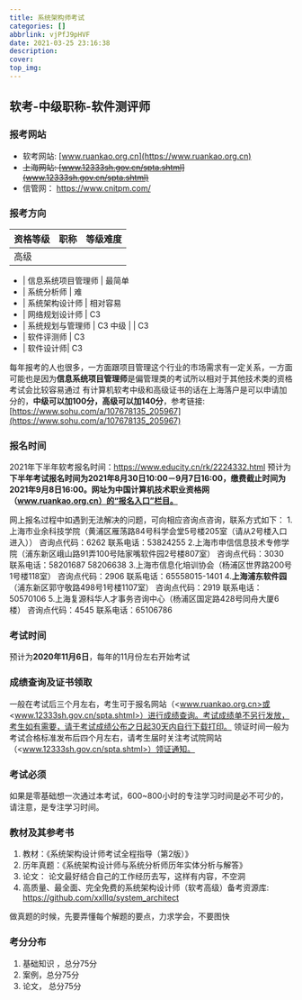 ```yaml
---
title: 系统架构师考试
categories: []
abbrlink: vjPfJ9pHVF
date: 2021-03-25 23:16:38
description:
cover:
top_img:
---
```



## 软考-中级职称-软件测评师

### 报考网站

- 软考网站: [www.ruankao.org.cn](https://www.ruankao.org.cn)
- ~~上海网站: [www.12333sh.gov.cn/spta.shtml](www.12333sh.gov.cn/spta.shtml)~~
- 信管网： <https://www.cnitpm.com/>

### 报考方向

资格等级 | 职称  | 等级难度
---------|----------|---------
 高级 |  |

- | 信息系统项目管理师 | 最简单
- | 系统分析师 | 难
- | 系统架构设计师  | 相对容易
- | 网络规划设计师  | C3
- | 系统规划与管理师    | C3
中级 |  | C3
- | 软件评测师 | C3
- | 软件设计师| C3

每年报考的人也很多，一方面跟项目管理这个行业的市场需求有一定关系，一方面可能也是因为**信息系统项目管理师**是偏管理类的考试所以相对于其他技术类的资格考试会比较容易通过
有计算机软考中级和高级证书的话在上海落户是可以申请加分的，**中级可以加100分，高级可以加140分**，参考链接:[https://www.sohu.com/a/107678135_205967](https://www.sohu.com/a/107678135_205967)

### 报名时间

2021年下半年软考报名时间：<https://www.educity.cn/rk/2224332.html> 预计为**下半年考试报名时间为2021年8月30日10:00－9月7日16:00，缴费截止时间为2021年9月8日16:00。网址为中国计算机技术职业资格网（www.ruankao.org.cn）的“报名入口”栏目。**

网上报名过程中如遇到无法解决的问题，可向相应咨询点咨询，联系方式如下：
 1.上海市业余科技学院（黄浦区雁荡路84号科学会堂5号楼205室（请从2号楼入口进入）） 咨询点代码：6262 联系电话：53824255
 2.上海市申信信息技术专修学院（浦东新区峨山路91弄100号陆家嘴软件园2号楼807室） 咨询点代码：3030 联系电话：58201687 58206638
 3.上海市信息化培训协会（杨浦区世界路200号1号楼118室） 咨询点代码：2906 联系电话：65558015-1401
 4.**上海浦东软件园**（浦东新区郭守敬路498号1号楼1107室） 咨询点代码：2919 联系电话：50570106
 5.上海复源科华人才事务咨询中心（杨浦区国定路428号同舟大厦6楼） 咨询点代码：4545 联系电话：65106786

### 考试时间

预计为**2020年11月6日**，每年的11月份左右开始考试

### 成绩查询及证书领取

一般在考试后三个月左右，考生可于报名网站（<www.ruankao.org.cn>或<www.12333sh.gov.cn/spta.shtml>）进行成绩查询。考试成绩单不另行发放，考生如有需要，请于考试成绩公布之日起30天内自行下载打印。
领证时间一般为考试合格标准发布后四个月左右，请考生届时关注考试院网站（<www.12333sh.gov.cn/spta.shtml>）领证通知。

### 考试必须

如果是零基础想一次通过本考试，600~800小时的专注学习时间是必不可少的，请注意，是专注学习时间。

### 教材及其参考书

1. 教材：《系统架构设计师考试全程指导（第2版）》
2. 历年真题：《系统架构设计师与系统分析师历年实体分析与解答》
3. 论文： 论文最好结合自己的工作经历去写，这样有内容，不空洞
4. 高质量、最全面、完全免费的系统架构设计师（软考高级）备考资源库: <https://github.com/xxlllq/system_architect>

做真题的时候，先要弄懂每个解题的要点，力求学会，不要图快

### 考分分布

1. 基础知识 ，总分75分
2. 案例，总分75分
3. 论文， 总分75分
